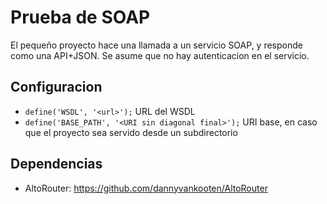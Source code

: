 # Prueba de SOAP

El pequeño proyecto hace una llamada a un servicio SOAP, y responde como una API+JSON. Se asume que no hay autenticacion en el servicio.

## Configuracion

* `define('WSDL', '<url>');` URL del WSDL
* `define('BASE_PATH', '<URI sin diagonal final>');` URI base, en caso que el proyecto sea servido desde un subdirectorio

## Dependencias

* AltoRouter: https://github.com/dannyvankooten/AltoRouter
